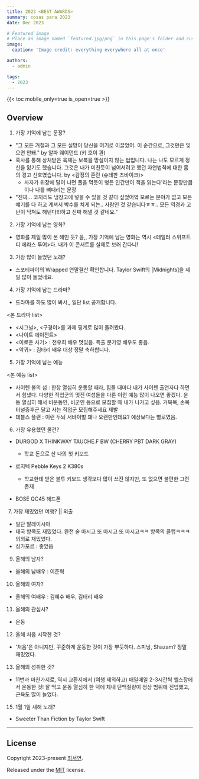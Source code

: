 ```yaml
---
title: 2023 <BEST AWARDS>
summary: cosas para 2023
date: Dec 2023

# Featured image
# Place an image named `featured.jpg/png` in this page's folder and customize its options here.
image:
  caption: 'Image credit: everything everywhere all at once'

authors:
  - admin

tags:
  - 2023
---
```




{{< toc mobile_only=true is_open=true >}}

## Overview

1. 가장 기억에 남는 문장?
- "그 모든 거절과 그 모든 실망이 당신을 여기로 이끌었어. 이 순간으로, 그것만은 잊으면 안돼." by 알파 웨이먼드 (키 호이 콴)
- 혹사를 통해 상처받은 육체는 보복을 망설이지 않는 법입니다. 나는 나도 모르게 정신을 잃기도 했습니다. 그것은 내가 미친듯이 넘어서려고 했던 자연법칙에 대한 몸의 경고 신호였습니다. by <감정의 혼란 (슈테판 츠바이크)>
  - 사자가 위장에 탈이 나면 풀을 먹듯이 병든 인간만이 책을 읽는다'라는 문장만큼이나 나를 뼈때리는 문장
- "진짜... 코끼리도 냉장고에 넣을 수 있을 것 같다 싶었어옄 모르는 분야가 없고 모든 얘기를 다 하고 계셔서 박수를 치게 되는.. 사람인 것 같습니다ㅎㅎ.. 모든 역경과 고난이 닥쳐도 해낸다!!!하고 진짜 해낼 것 같네요."

2. 가장 기억에 남는 영화?
- 영화를 제일 많이 본 해인 듯? 음,, 가장 기억에 남는 영화는 역시 <테일러 스위프트 디 에라스 투어>다. 내가 이 콘서트를 실제로 보러 간다니!

3. 가장 많이 들었던 노래?
- 스포티파이의 Wrapped 연말결산 확인합니다. 
Taylor Swift의 [Midnights]을 제일 많이 들었네요.

4. 가장 기억에 남는 드라마?
- 드라마를 하도 많이 봐서,, 일단 list 공개합니다.

<본 드라마 list>
- <시그널>, <구경이>를 과제 핑계로 많이 돌려봤다. 
- <나이트 에이전트>
- <이로운 사기>
: 천우희 배우 멋있음. 특출 문가영 배우도 좋음.
- <악귀>
: 김태리 배우 대상 정말 축하합니다.


5. 가장 기억에 남는 예능

<본 예능 list>
- 사이렌 불의 섬
: 한창 열심히 운동할 때라, 힘들 때마다 내가 사이렌 출연자다 하면서 힘냈다. 다양한 직업군의 멋진 여성들을 다룬 이런 예능 많이 나오면 좋겠다. 운동 열심히 해서 비운동인, 비군인 등으로 모집할 때 내가 나가고 싶음. 거북목, 손목터널증후군 달고 사는 직업군 모집해주세요 제발
- 데블스 플랜 
: 이런 두뇌 서바이벌 꽤나 오랜만인데요? 예상보다는 별로였음.

6. 가장 유용했던 물건?

- DURGOD X THINKWAY TAUCHE.F BW (CHERRY PBT DARK GRAY)
  - 학교 돈으로 산 나의 첫 키보드

- 로지텍 Pebble Keys 2 K380s 
  - 학교한테 받은 블투 키보드 
    생각보다 많이 쓰진 않지만, 또 없으면 불편한 그런 존재
- BOSE QC45 헤드폰

​
7. 가장 재밌었던 여행? || 외출
- 일단 말레이시아
- 태국 방콕도 재밌었다. 완전 술 마시고 또 마시고 또 마시고ㅋㅋ 방콕의 클럽ㅋㅋㅋ 의외로 재밌었다. 
- 싱가포르 : 좋았음

9. 올해의 남자?
- 올해의 남배우 : 이준혁

10. 올해의 여자?
- 올해의 여배우 : 김혜수 배우, 김태리 배우

11. 올해의 관심사?
- 운동

12. 올해 처음 시작한 것?
- '처음'은 아니지만, 꾸준하게 운동한 것이 가장 뿌듯하다. 스피닝, Shazam? 정말 재밌었다. 

13. 올해의 성취한 것?
- 11번과 마찬가지로, 역시 교환지에서 (여행 제외하고) 매일매일 2-3시간씩 헬스장에서 운동한 것! 잘 먹고 운동 열심히 한 덕에 체내 단백질량이 정상 범위에 진입했고, 근육도 많이 늘었다. 

15. 1월 1일 새해 노래?
- Sweeter Than Fiction by Taylor Swift


---------------------------------------------

## License

Copyright 2023-present [최서연](https://blog.naver.com/yseoharu/223308420833).

Released under the [MIT](https://github.com/HugoBlox/hugo-blox-builder/blob/main/LICENSE.md) license.
